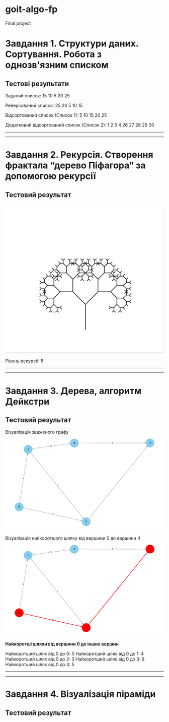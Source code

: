 # goit-algo-fp
Final project

**Завдання 1. Структури даних. Сортування. Робота з однозв'язним списком**
======================================================================================
**Тестові результати**
--------------------------------------------------------------------------------------

Заданий список:
15 10 5 20 25 

Реверсований список:
25 20 5 10 15 

Відсортований список (Список 1):
5 10 15 20 25 

Додатковий відсортований список (Список 2):
1 2 3 4 26 27 28 29 30 

**************************************************************************************
**************************************************************************************

**Завдання 2. Рекурсія. Створення фрактала “дерево Піфагора” за допомогою рекурсії**
======================================================================================
**Тестовий результат**
--------------------------------------------------------------------------------------

![Pythagoras tree](images/pythagoras-tree.jpg)

Рівень рекурсії: 8

**************************************************************************************
**************************************************************************************

**Завдання 3. Дерева, алгоритм Дейкстри**
======================================================================================
**Тестовий результат**
--------------------------------------------------------------------------------------

Візуалізація зваженого графу
![Weighted graph](images/graph.png)

Візуалізація найкоротшого шляху від вершини 0 до вершини 4
![An example of the shortest path](images/nodes-path-0-4.png)

**Найкоротші шляхи від вершини 0 до інших вершин**

Найкоротший шлях від 0 до 0: 0
Найкоротший шлях від 0 до 1: 4
Найкоротший шлях від 0 до 2: 3
Найкоротший шлях від 0 до 3: 9
Найкоротший шлях від 0 до 4: 5

**************************************************************************************
**************************************************************************************

**Завдання 4. Візуалізація піраміди**
======================================================================================
**Тестовий результат**
--------------------------------------------------------------------------------------